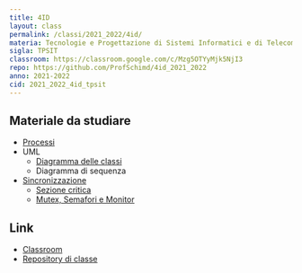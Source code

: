 ```yaml
---
title: 4ID
layout: class
permalink: /classi/2021_2022/4id/
materia: Tecnologie e Progettazione di Sistemi Informatici e di Telecomunicazioni
sigla: TPSIT
classroom: https://classroom.google.com/c/Mzg5OTYyMjk5NjI3
repo: https://github.com/ProfSchimd/4id_2021_2022
anno: 2021-2022
cid: 2021_2022_4id_tpsit
---
```


## Materiale da studiare

* [Processi](/content/tpsit/processi.html)
* UML
	* [Diagramma delle classi](/content/tpsit/uml_classi.html)
	* Diagramma di sequenza
* [Sincronizzazione](/content/tpsit/sincronizzazione.html)
	* [Sezione critica](/content/tpsit/sezione_critica.html)
	* [Mutex, Semafori e Monitor](/content/tpsit/mutex.html)

## Link
<ul>
	<li><a href="{{ page.classroom }}" target="_blank">Classroom</a></li>
	<li><a href="{{ page.repo }}" target="_blank">Repository di classe</a></li>
</ul>